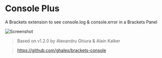 Console Plus
================

A Brackets extension to see console.log & console.error in a Brackets Panel

![Screenshot](https://github.com/malas34/brackets-console-plus/blob/master/screenshot.jpg)


> Based on
> v1.2.0 by Alexandru Ghiura & Alain Kalker

> https://github.com/ghalex/brackets-console

